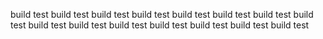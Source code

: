 build test
build test
build test
build test
build test
build test
build test
build test
build test
build test
build test
build test
build test
build test
build test